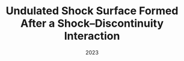 ---
title: "Undulated Shock Surface Formed After a Shock–Discontinuity Interaction"
collection: publications
permalink: /publication/Zhou2023
date: 2023
venue: 'Geophysical Research Letters'
paperurl: '/files/papers/2023/Zhou2023 - Undulated Shock Surface Formed After a Shock–Discontinuity Interaction.pdf'
link: 'https://agupubs.onlinelibrary.wiley.com/doi/abs/10.1029/2023GL103848'
citation: '<b>Zhou, Y.</b>, Shen, C., Ji, Y. (2023). Undulated Shock Surface Formed After a Shock–Discontinuity Interaction. Geophysical Research Letters, 50, e2023GL103848. https://agupubs.onlinelibrary.wiley.com/doi/abs/10.1029/2023GL103848'
---